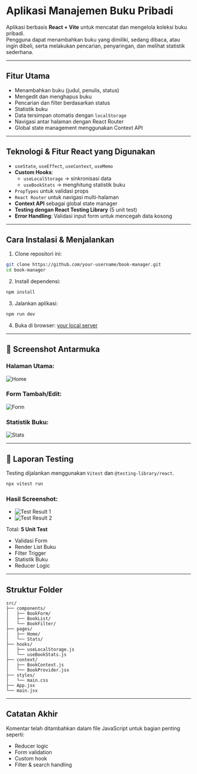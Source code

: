 
# Aplikasi Manajemen Buku Pribadi

Aplikasi berbasis **React + Vite** untuk mencatat dan mengelola koleksi buku pribadi.  
Pengguna dapat menambahkan buku yang dimiliki, sedang dibaca, atau ingin dibeli, serta melakukan pencarian, penyaringan, dan melihat statistik sederhana.

---

## Fitur Utama

- Menambahkan buku (judul, penulis, status)
- Mengedit dan menghapus buku
- Pencarian dan filter berdasarkan status
- Statistik buku
- Data tersimpan otomatis dengan `localStorage`
- Navigasi antar halaman dengan React Router
- Global state management menggunakan Context API

---

## Teknologi & Fitur React yang Digunakan

- `useState`, `useEffect`, `useContext`, `useMemo`
- **Custom Hooks**: 
  - `useLocalStorage` → sinkronisasi data
  - `useBookStats` → menghitung statistik buku
- `PropTypes` untuk validasi props
- `React Router` untuk navigasi multi-halaman
- **Context API** sebagai global state manager
- **Testing dengan React Testing Library** (5 unit test)
- **Error Handling**: Validasi input form untuk mencegah data kosong

---

## Cara Instalasi & Menjalankan

1. Clone repositori ini:

```bash
git clone https://github.com/your-username/book-manager.git
cd book-manager
```

2. Install dependensi:

```bash
npm install
```

3. Jalankan aplikasi:

```bash
npm run dev
```

4. Buka di browser: [your local server](http://localhost:5173)

---

## 📸 Screenshot Antarmuka

### Halaman Utama:
![Home](assets/screenshot1.png)

### Form Tambah/Edit:
![Form](assets/screenshot2.png)

### Statistik Buku:
![Stats](assets/screenshot3.png)

---

## 🧪 Laporan Testing

Testing dijalankan menggunakan `Vitest` dan `@testing-library/react`.

```bash
npx vitest run
```

### Hasil Screenshot:

- ![Test Result 1](assets/test1.png)
- ![Test Result 2](assets/test2.png)

Total: **5 Unit Test**
- Validasi Form
- Render List Buku
- Filter Trigger
- Statistik Buku
- Reducer Logic

---

## Struktur Folder

```
src/
├── components/
│   ├── BookForm/
│   ├── BookList/
│   └── BookFilter/
├── pages/
│   ├── Home/
│   └── Stats/
├── hooks/
│   ├── useLocalStorage.js
│   └── useBookStats.js
├── context/
│   ├── BookContext.js
│   └── BookProvider.jsx
├── styles/
│   └── main.css
├── App.jsx
└── main.jsx
```

---

## Catatan Akhir

Komentar telah ditambahkan dalam file JavaScript untuk bagian penting seperti:

- Reducer logic
- Form validation
- Custom hook
- Filter & search handling

